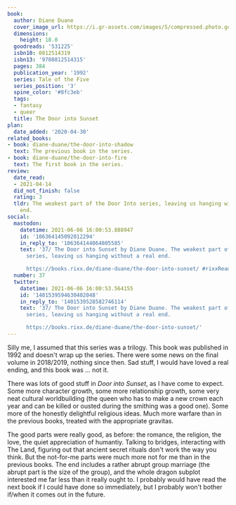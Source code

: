 ```yaml
---
book:
  author: Diane Duane
  cover_image_url: https://i.gr-assets.com/images/S/compressed.photo.goodreads.com/books/1542989096l/42936865._SY475_.jpg
  dimensions:
    height: 18.0
  goodreads: '531225'
  isbn10: 0812514319
  isbn13: '9780812514315'
  pages: 384
  publication_year: '1992'
  series: Tale of the Five
  series_position: '3'
  spine_color: '#8fc3eb'
  tags:
  - fantasy
  - queer
  title: The Door into Sunset
plan:
  date_added: '2020-04-30'
related_books:
- book: diane-duane/the-door-into-shadow
  text: The previous book in the series.
- book: diane-duane/the-door-into-fire
  text: The first book in the series.
review:
  date_read:
  - 2021-04-14
  did_not_finish: false
  rating: 3
  tldr: The weakest part of the Door Into series, leaving us hanging without a real
    end.
social:
  mastodon:
    datetime: 2021-06-06 16:00:53.888947
    id: '106364145092012294'
    in_reply_to: '106364144064805585'
    text: '37/ The Door into Sunset by Diane Duane. The weakest part of the Door Into
      series, leaving us hanging without a real end.

      https://books.rixx.de/diane-duane/the-door-into-sunset/ #rixxReads'
  number: 37
  twitter:
    datetime: 2021-06-06 16:00:53.564155
    id: '1401539594630402048'
    in_reply_to: '1401539528582746114'
    text: '37/ The Door into Sunset by Diane Duane. The weakest part of the Door Into
      series, leaving us hanging without a real end.

      https://books.rixx.de/diane-duane/the-door-into-sunset/'
---
```


Silly me, I assumed that this series was a trilogy. This book was published in 1992 and doesn't wrap up the series.
There were some news on the final volume in 2018/2019, nothing since then. Sad stuff, I would have loved a real ending,
and this book was … not it.

There was lots of good stuff in *Door into Sunset*, as I have come to expect. Some more character growth, some more
relationship growth, some very neat cultural worldbuilding (the queen who has to make a new crown each year and can be
killed or ousted during the smithing was a good one). Some more of the honestly delightful religious ideas. Much more
warfare than in the previous books, treated with the appropriate gravitas.

The good parts were really good, as before: the romance, the religion, the love, the quiet appreciation of humantiy.
Talking to bridges, interacting with The Land, figuring out that ancient secret rituals don't work the way you think.
But the not-for-me parts were much more not for me than in the previous books. The end includes a rather abrupt <span
class="spoilers">group marriage (the abrupt part is the size of the group)</span>, and the whole dragon subplot
interested me far less than it really ought to. I probably would have read the next book if I could have done so
immediately, but I probably won't bother if/when it comes out in the future.
